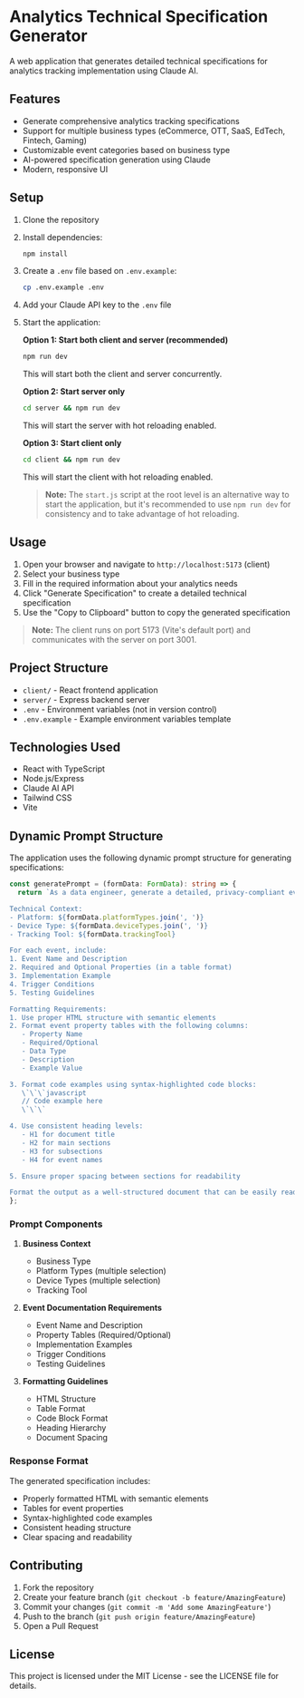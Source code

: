 # Analytics Technical Specification Generator

A web application that generates detailed technical specifications for analytics tracking implementation using Claude AI.

## Features

- Generate comprehensive analytics tracking specifications
- Support for multiple business types (eCommerce, OTT, SaaS, EdTech, Fintech, Gaming)
- Customizable event categories based on business type
- AI-powered specification generation using Claude
- Modern, responsive UI

## Setup

1. Clone the repository
2. Install dependencies:
   ```bash
   npm install
   ```
3. Create a `.env` file based on `.env.example`:
   ```bash
   cp .env.example .env
   ```
4. Add your Claude API key to the `.env` file
5. Start the application:

   **Option 1: Start both client and server (recommended)**
   ```bash
   npm run dev
   ```
   This will start both the client and server concurrently.

   **Option 2: Start server only**
   ```bash
   cd server && npm run dev
   ```
   This will start the server with hot reloading enabled.

   **Option 3: Start client only**
   ```bash
   cd client && npm run dev
   ```
   This will start the client with hot reloading enabled.

   > **Note:** The `start.js` script at the root level is an alternative way to start the application, but it's recommended to use `npm run dev` for consistency and to take advantage of hot reloading.

## Usage

1. Open your browser and navigate to `http://localhost:5173` (client)
2. Select your business type
3. Fill in the required information about your analytics needs
4. Click "Generate Specification" to create a detailed technical specification
5. Use the "Copy to Clipboard" button to copy the generated specification

> **Note:** The client runs on port 5173 (Vite's default port) and communicates with the server on port 3001.

## Project Structure

- `client/` - React frontend application
- `server/` - Express backend server
- `.env` - Environment variables (not in version control)
- `.env.example` - Example environment variables template

## Technologies Used

- React with TypeScript
- Node.js/Express
- Claude AI API
- Tailwind CSS
- Vite

## Dynamic Prompt Structure

The application uses the following dynamic prompt structure for generating specifications:

```typescript
const generatePrompt = (formData: FormData): string => {
  return `As a data engineer, generate a detailed, privacy-compliant event tracking specification document for a ${formData.businessType} business.

Technical Context:
- Platform: ${formData.platformTypes.join(', ')}
- Device Type: ${formData.deviceTypes.join(', ')}
- Tracking Tool: ${formData.trackingTool}

For each event, include:
1. Event Name and Description
2. Required and Optional Properties (in a table format)
3. Implementation Example
4. Trigger Conditions
5. Testing Guidelines

Formatting Requirements:
1. Use proper HTML structure with semantic elements
2. Format event property tables with the following columns:
   - Property Name
   - Required/Optional
   - Data Type
   - Description
   - Example Value

3. Format code examples using syntax-highlighted code blocks:
   \`\`\`javascript
   // Code example here
   \`\`\`

4. Use consistent heading levels:
   - H1 for document title
   - H2 for main sections
   - H3 for subsections
   - H4 for event names

5. Ensure proper spacing between sections for readability

Format the output as a well-structured document that can be easily read and copied.`;
};
```

### Prompt Components

1. **Business Context**
   - Business Type
   - Platform Types (multiple selection)
   - Device Types (multiple selection)
   - Tracking Tool

2. **Event Documentation Requirements**
   - Event Name and Description
   - Property Tables (Required/Optional)
   - Implementation Examples
   - Trigger Conditions
   - Testing Guidelines

3. **Formatting Guidelines**
   - HTML Structure
   - Table Format
   - Code Block Format
   - Heading Hierarchy
   - Document Spacing

### Response Format

The generated specification includes:
- Properly formatted HTML with semantic elements
- Tables for event properties
- Syntax-highlighted code examples
- Consistent heading structure
- Clear spacing and readability

## Contributing

1. Fork the repository
2. Create your feature branch (`git checkout -b feature/AmazingFeature`)
3. Commit your changes (`git commit -m 'Add some AmazingFeature'`)
4. Push to the branch (`git push origin feature/AmazingFeature`)
5. Open a Pull Request

## License

This project is licensed under the MIT License - see the LICENSE file for details.